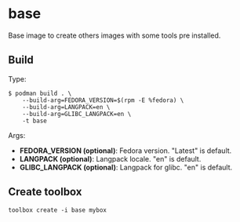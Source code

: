 # base

Base image to create others images with some tools pre installed.

## Build

Type:
```
$ podman build . \
    --build-arg=FEDORA_VERSION=$(rpm -E %fedora) \
    --build-arg=LANGPACK=en \
    --build-arg=GLIBC_LANGPACK=en \
    -t base
```

Args:
- **FEDORA_VERSION (optional)**: Fedora version. "Latest" is default.
- **LANGPACK (optional)**: Langpack locale. "en" is default.
- **GLIBC_LANGPACK (optional)**: Langpack for glibc. "en" is default.

## Create toolbox

```
toolbox create -i base mybox
```
